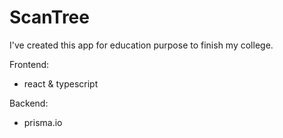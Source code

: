 # ScanTree
I've created this app for education purpose to finish my college.

Frontend:
- react & typescript

Backend:
- prisma.io
